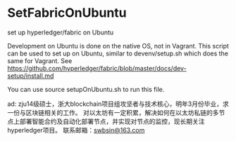 # SetFabricOnUbuntu
set up hyperledger/fabric on Ubuntu

Development on Ubuntu is done on the native OS, not in Vagrant. This script can be
used to set up on Ubuntu, similar to devenv/setup.sh which does the
same for Vagrant.
See https://github.com/hyperledger/fabric/blob/master/docs/dev-setup/install.md

You can use 
    source setupOnUbuntu.sh 
to run this file.

ad:
    zju14级硕士，浙大blockchain项目组攻坚者与技术核心，明年3月份毕业，求一份与区块链相关的工作。
    对以太坊有一定积累，解决如何在以太坊私链的多节点上部署智能合约及自动化部署节点，并实现对节点的监控，现长期关注hyperledger项目。
    联系邮箱：swbsin@163.com
